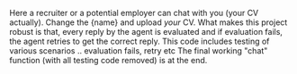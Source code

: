 Here a recruiter or a potential employer can chat with you (your CV actually).
Change the {name} and upload _your_ CV.
What makes this project robust is that, every reply by the agent is evaluated and if evaluation fails, the agent retries to get the correct reply.
This code includes testing of various scenarios .. evaluation fails, retry etc
The final working "chat" function (with all testing code removed) is at the end.
